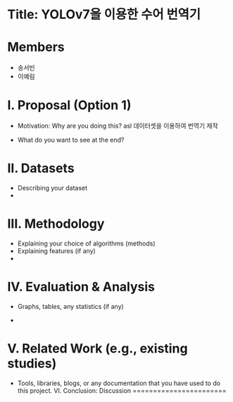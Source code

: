 Title: YOLOv7을 이용한 수어 번역기
==========
Members
===========
* 송서빈
* 이예림

I. Proposal (Option 1)
=============================
- Motivation: Why are you doing this?
  asl 데이터셋을 이용하여 번역기 제작
  
- What do you want to see at the end?
  
II. Datasets
======================================
- Describing your dataset
- 
III. Methodology
========================
- Explaining your choice of algorithms (methods)
- Explaining features (if any)
- 
IV. Evaluation & Analysis
=====================
- Graphs, tables, any statistics (if any)

- 
V. Related Work (e.g., existing studies)
==================

- Tools, libraries, blogs, or any documentation that you have used to do this project.
VI. Conclusion: Discussion
=======================
